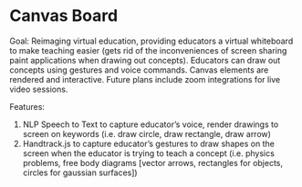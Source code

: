 # Canvas Board

Goal: Reimaging virtual education, providing educators a virtual whiteboard to make teaching easier (gets rid of the inconveniences of screen sharing paint applications when drawing out concepts). Educators can draw out concepts using gestures and voice commands. Canvas elements are rendered and interactive. Future plans include zoom integrations for live video sessions. 

Features:
1) NLP Speech to Text to capture educator’s voice, render drawings to screen on keywords (i.e. draw circle, draw rectangle, draw arrow)
2) Handtrack.js to capture educator’s gestures to draw shapes on the screen when the educator is trying to teach a concept (i.e. physics problems, free body diagrams [vector arrows, rectangles for objects, circles for gaussian surfaces])



